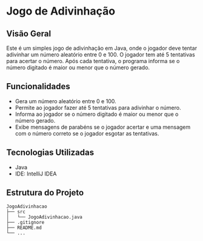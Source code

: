 # Jogo de Adivinhação

## Visão Geral
Este é um simples jogo de adivinhação em Java, onde o jogador deve tentar adivinhar um número aleatório entre 0 e 100. 
O jogador tem até 5 tentativas para acertar o número. Após cada tentativa, o programa informa se o número digitado é maior ou menor que o número gerado.

## Funcionalidades
- Gera um número aleatório entre 0 e 100.
- Permite ao jogador fazer até 5 tentativas para adivinhar o número.
- Informa ao jogador se o número digitado é maior ou menor que o número gerado.
- Exibe mensagens de parabéns se o jogador acertar e uma mensagem com o número correto se o jogador esgotar as tentativas.

## Tecnologias Utilizadas
- Java
- IDE: IntelliJ IDEA

## Estrutura do Projeto
```plaintext
JogoAdivinhacao
├── src
│   └── JogoAdivinhacao.java
├── .gitignore
├── README.md
└── ...
